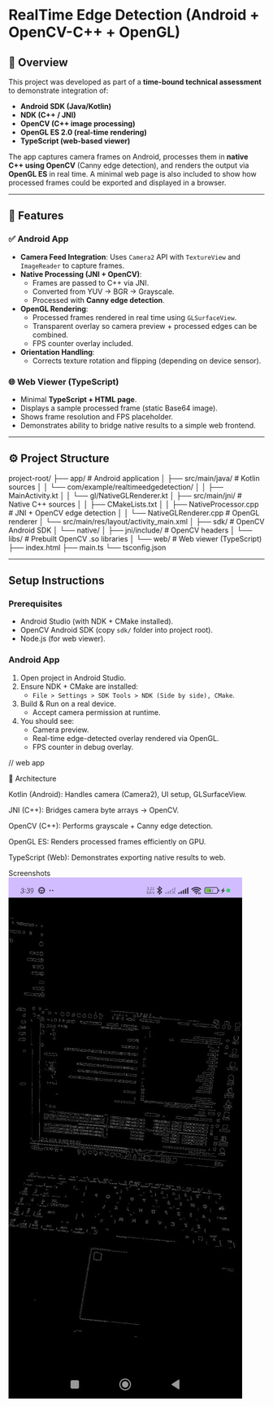 # RealTime Edge Detection (Android + OpenCV-C++ + OpenGL)

## 📌 Overview
This project was developed as part of a **time-bound technical assessment** to demonstrate integration of:
- **Android SDK (Java/Kotlin)**
- **NDK (C++ / JNI)**
- **OpenCV (C++ image processing)**
- **OpenGL ES 2.0 (real-time rendering)**
- **TypeScript (web-based viewer)**

The app captures camera frames on Android, processes them in **native C++ using OpenCV** (Canny edge detection), and renders the output via **OpenGL ES** in real time. A minimal web page is also included to show how processed frames could be exported and displayed in a browser.

---

## 🧩 Features

### ✅ Android App
- **Camera Feed Integration**: Uses `Camera2` API with `TextureView` and `ImageReader` to capture frames.
- **Native Processing (JNI + OpenCV)**:
    - Frames are passed to C++ via JNI.
    - Converted from YUV → BGR → Grayscale.
    - Processed with **Canny edge detection**.
- **OpenGL Rendering**:
    - Processed frames rendered in real time using `GLSurfaceView`.
    - Transparent overlay so camera preview + processed edges can be combined.
    - FPS counter overlay included.
- **Orientation Handling**:
    - Corrects texture rotation and flipping (depending on device sensor).

### 🌐 Web Viewer (TypeScript)
- Minimal **TypeScript + HTML page**.
- Displays a sample processed frame (static Base64 image).
- Shows frame resolution and FPS placeholder.
- Demonstrates ability to bridge native results to a simple web frontend.

---

## ⚙️ Project Structure
project-root/
├── app/ # Android application
│ ├── src/main/java/ # Kotlin sources
│ │ └── com/example/realtimeedgedetection/
│ │ ├── MainActivity.kt
│ │ └── gl/NativeGLRenderer.kt
│ ├── src/main/jni/ # Native C++ sources
│ │ ├── CMakeLists.txt
│ │ ├── NativeProcessor.cpp # JNI + OpenCV edge detection
│ │ └── NativeGLRenderer.cpp # OpenGL renderer
│ └── src/main/res/layout/activity_main.xml
│
├── sdk/ # OpenCV Android SDK
│ └── native/
│ ├── jni/include/ # OpenCV headers
│ └── libs/ # Prebuilt OpenCV .so libraries
│
└── web/ # Web viewer (TypeScript)
├── index.html
├── main.ts
└── tsconfig.json





---

##  Setup Instructions

###  Prerequisites
- Android Studio (with NDK + CMake installed).
- OpenCV Android SDK (copy `sdk/` folder into project root).
- Node.js (for web viewer).

###  Android App
1. Open project in Android Studio.
2. Ensure NDK + CMake are installed:
    - `File > Settings > SDK Tools > NDK (Side by side), CMake`.
3. Build & Run on a real device.
    - Accept camera permission at runtime.
4. You should see:
    - Camera preview.
    - Real-time edge-detected overlay rendered via OpenGL.
    - FPS counter in debug overlay.


// web app 

🧠 Architecture

Kotlin (Android): Handles camera (Camera2), UI setup, GLSurfaceView.

JNI (C++): Bridges camera byte arrays → OpenCV.

OpenCV (C++): Performs grayscale + Canny edge detection.

OpenGL ES: Renders processed frames efficiently on GPU.

TypeScript (Web): Demonstrates exporting native results to web.


Screenshots
![Edge Detection](screenshots/prcessedimage1.png)

